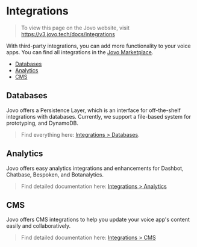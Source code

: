 # Integrations

> To view this page on the Jovo website, visit https://v3.jovo.tech/docs/integrations

With third-party integrations, you can add more functionality to your voice apps. You can find all integrations in the [Jovo Marketplace](https://v3.jovo.tech/marketplace).

- [Databases](#databases)
- [Analytics](#analytics)
- [CMS](#cms)

## Databases

Jovo offers a Persistence Layer, which is an interface for off-the-shelf integrations with databases. Currently, we support a file-based system for prototyping, and DynamoDB.

> Find everything here: [Integrations > Databases](./databases './databases').

## Analytics

Jovo offers easy analytics integrations and enhancements for Dashbot, Chatbase, Bespoken, and Botanalytics.

> Find detailed documentation here: [Integrations > Analytics](./analytics './analytics')

## CMS

Jovo offers CMS integrations to help you update your voice app's content easily and collaboratively.

> Find detailed documentation here: [Integrations > CMS](./cms './cms')

<!--[metadata]: {"description": "Voice analytics, databases, and more third-party integrations for building voice apps with Jovo",
"route": "integrations" }-->
